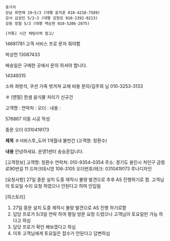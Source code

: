 ```
휴가자
강남 최연재 19~5/3 (대행 윤지훈 010-4210-7589)
강서 김성인 5/2~3 (대행 강창모 010-2392-0213)
강동 정철 5/3 (대행 백승현 010-5206-2075)
```

```
[카톡] 시간 채팅이력 참고/
```


14681781 고객 서비스 프로 문자 줘야함


박상천 13087433

배송일은 구매한 곳에서 문의 하셔야 합니다.


14349315



소파 좌방석, 쿠션 가죽 벗겨져 교체 비용 문의/김주희 님  010-3253-3133


＃ [렌탈] 한샘 음식물 처리기 신규건

고객명 : 
연락처 : 
오더 : 
내용 :



576867 이동 시공 작성


중문 오더 0310419173



**제목**
＃서비스투_도어 1개월내 불만건 (고객명: 정환수)

**내용**
안녕하세요. 운영1센터 송승훈입니다. 

[고객정보] 
고객명: 정환수
연락처: 010-9354-0354
주소: 경기도 용인시 처인구 금령로90번길 11 드마크데시앙 106-3105
오더번호/테크: 0310419173 루나디자인

[요청사항]
27일 중문 설치 도중 제작시 불량 발견으로 추후 AS 진행하기로 함. 
고객님이 토요일 수리 요청 하였으나 안된다고 하여 인입됨

[히스토리]
1. 27일 중문 설치 도중 제작시 불량 발견으로 AS 진행 하기로함 
2. 담당 프로가 5/3일 연락 하여 평일 방문 요청 드렸으나 고객님이 토요일만 가능 하다고 하심
3.  담당 프로가 확인 해보겠다고 하심
4. 이후 고객님에게 토요일은 접수가 안된다고 답변하심